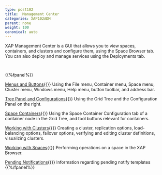 ```yaml
---
type: post102
title:  Management Center
categories: XAP102ADM
parent: none
weight: 100
canonical: auto
---
```





XAP Management Center is a GUI that allows you to view spaces, containers, and clusters and configure them, using the Space Browser tab. You can also deploy and manage services using the Deployments tab.


<br>

{{%fpanel%}}

[Menus and Buttons](./gigaspaces-browser-menus-and-buttons.html){{<wbr>}}
Using the File menu, Container menu, Space menu, Cluster menu, Windows menu, Help menu, button toolbar, and address bar.


[Tree Panel and Configurations](./gigaspaces-browser-tree-panel-and-configuration-panel.html){{<wbr>}}
Using the Grid Tree and the Configuration Panel on the right.

[Space Containers](./gigaspaces-browser-managing-space-container.html){{<wbr>}}
Using the Space Container Configuration tab of a container node in the Grid Tree, and tool buttons relevant for containers.


[Working with Clusters](./working-with-clusters-gigaspaces-browser.html){{<wbr>}}
Creating a cluster, replication options, load-balancing options, failover options, verifying and editing cluster definitions, visualizing clusters.


[Working with Spaces](./working-with-spaces-gigaspaces-browser.html){{<wbr>}}
Performing operations on a space in the XAP Browser.


[Pending Notifications](./pending-notify-templates-information.html){{<wbr>}}
Information regarding pending notify templates
 {{%/fpanel%}}
